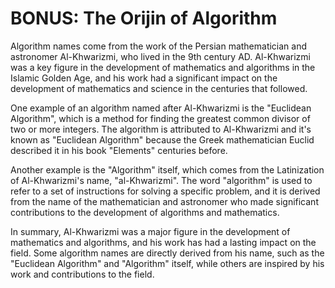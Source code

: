 # BONUS: The Orijin of Algorithm

Algorithm names come from the work of the Persian mathematician and astronomer Al-Khwarizmi, who lived in the 9th century AD. Al-Khwarizmi was a key figure in the development of mathematics and algorithms in the Islamic Golden Age, and his work had a significant impact on the development of mathematics and science in the centuries that followed.

One example of an algorithm named after Al-Khwarizmi is the "Euclidean Algorithm", which is a method for finding the greatest common divisor of two or more integers. The algorithm is attributed to Al-Khwarizmi and it's known as "Euclidean Algorithm" because the Greek mathematician Euclid described it in his book "Elements" centuries before.

Another example is the "Algorithm" itself, which comes from the Latinization of Al-Khwarizmi's name, "al-Khwarizmi". The word "algorithm" is used to refer to a set of instructions for solving a specific problem, and it is derived from the name of the mathematician and astronomer who made significant contributions to the development of algorithms and mathematics.

In summary, Al-Khwarizmi was a major figure in the development of mathematics and algorithms, and his work has had a lasting impact on the field. Some algorithm names are directly derived from his name, such as the "Euclidean Algorithm" and "Algorithm" itself, while others are inspired by his work and contributions to the field.